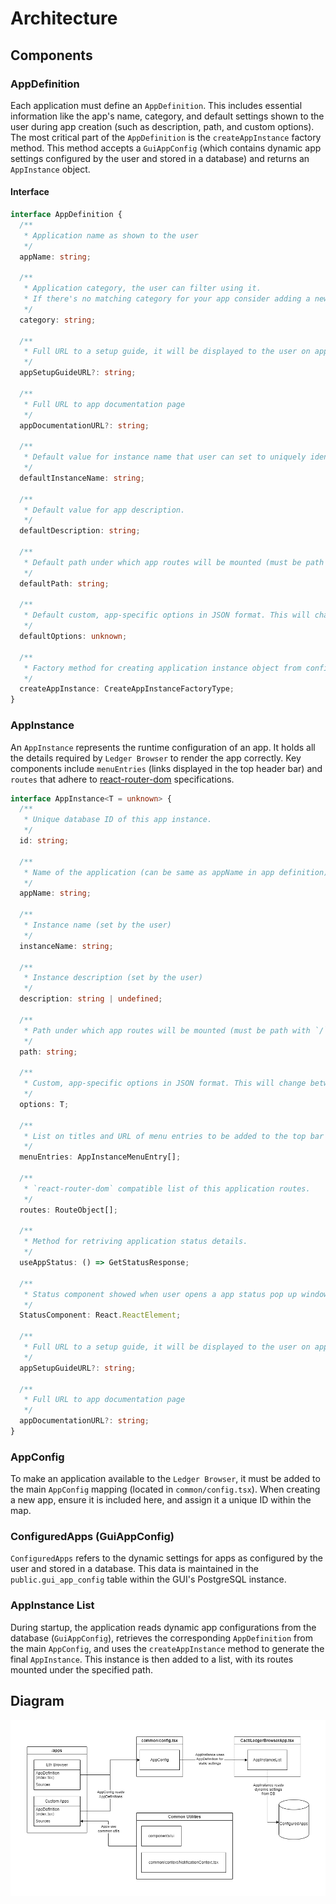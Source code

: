 # Architecture

## Components

### AppDefinition

Each application must define an `AppDefinition`. This includes essential information like the app's name, category, and default settings shown to the user during app creation (such as description, path, and custom options). The most critical part of the `AppDefinition` is the `createAppInstance` factory method. This method accepts a `GuiAppConfig` (which contains dynamic app settings configured by the user and stored in a database) and returns an `AppInstance` object.

#### Interface

```typescript
interface AppDefinition {
  /**
   * Application name as shown to the user
   */
  appName: string;

  /**
   * Application category, the user can filter using it.
   * If there's no matching category for your app consider adding a new one!
   */
  category: string;

  /**
   * Full URL to a setup guide, it will be displayed to the user on app configuration page.
   */
  appSetupGuideURL?: string;

  /**
   * Full URL to app documentation page
   */
  appDocumentationURL?: string;

  /**
   * Default value for instance name that user can set to uniquely identitify this ap instance.
   */
  defaultInstanceName: string;

  /**
   * Default value for app description.
   */
  defaultDescription: string;

  /**
   * Default path under which app routes will be mounted (must be path with `/`, like `/eth`)
   */
  defaultPath: string;

  /**
   * Default custom, app-specific options in JSON format. This will change between applications.
   */
  defaultOptions: unknown;

  /**
   * Factory method for creating application instance object from configuration stored in a database.
   */
  createAppInstance: CreateAppInstanceFactoryType;
}
```

### AppInstance

An `AppInstance` represents the runtime configuration of an app. It holds all the details required by `Ledger Browser` to render the app correctly. Key components include `menuEntries` (links displayed in the top header bar) and `routes` that adhere to [react-router-dom](https://reactrouter.com/en/main) specifications.

```typescript
interface AppInstance<T = unknown> {
  /**
   * Unique database ID of this app instance.
   */
  id: string;

  /**
   * Name of the application (can be same as appName in app definition)
   */
  appName: string;

  /**
   * Instance name (set by the user)
   */
  instanceName: string;

  /**
   * Instance description (set by the user)
   */
  description: string | undefined;

  /**
   * Path under which app routes will be mounted (must be path with `/`, like `/eth`)
   */
  path: string;

  /**
   * Custom, app-specific options in JSON format. This will change between applications.
   */
  options: T;

  /**
   * List on titles and URL of menu entries to be added to the top bar (used to navigate within an app)
   */
  menuEntries: AppInstanceMenuEntry[];

  /**
   * `react-router-dom` compatible list of this application routes.
   */
  routes: RouteObject[];

  /**
   * Method for retriving application status details.
   */
  useAppStatus: () => GetStatusResponse;

  /**
   * Status component showed when user opens a app status pop up window.
   */
  StatusComponent: React.ReactElement;

  /**
   * Full URL to a setup guide, it will be displayed to the user on app configuration page.
   */
  appSetupGuideURL?: string;

  /**
   * Full URL to app documentation page
   */
  appDocumentationURL?: string;
}
```

### AppConfig

To make an application available to the `Ledger Browser`, it must be added to the main `AppConfig` mapping (located in `common/config.tsx`). When creating a new app, ensure it is included here, and assign it a unique ID within the map.

### ConfiguredApps (GuiAppConfig)

`ConfiguredApps` refers to the dynamic settings for apps as configured by the user and stored in a database. This data is maintained in the `public.gui_app_config` table within the GUI's PostgreSQL instance.

### AppInstance List

During startup, the application reads dynamic app configurations from the database (`GuiAppConfig`), retrieves the corresponding `AppDefinition` from the main `AppConfig`, and uses the `createAppInstance` method to generate the final `AppInstance`. This instance is then added to a list, with its routes mounted under the specified path.

## Diagram

![Ledger Browser Architecture Diagram](images/architecture_cacti_ledger_browser_architecture.png)